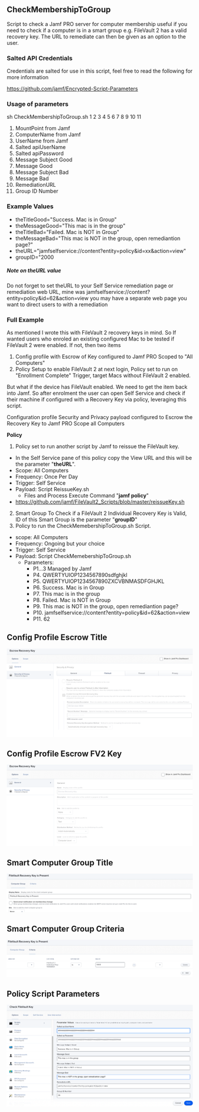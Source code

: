 ## CheckMembershipToGroup
Script to check a Jamf PRO server for computer membership useful if you need to check if a computer is in a  smart group e.g. FileVault 2 has a valid recovery key. The URL to remediate can then be given as an option to the user.

### Salted API Credentials
Credentials are salted for use in this script, feel free to read the following for more information

https://github.com/jamf/Encrypted-Script-Parameters

### Usage of parameters
sh CheckMembershipToGroup.sh 1 2 3 4 5 6 7 8 9 10 11
1. MountPoint 	from Jamf
2. ComputerName 	from Jamf
3. UserName 		from Jamf
4. Salted apiUserName
5. Salted apiPassword
6. Message Subject Good
7. Message Good
8. Message Subject Bad
9. Message Bad
10. RemediationURL
11. Group ID Number
  
### Example Values
- theTitleGood="Success. Mac is in Group"
- theMessageGood="This mac is in the group"
- theTitleBad="Failed. Mac is NOT in Group"
- theMessageBad="This mac is NOT in the group, open remediantion page?"
- theURL="jamfselfservice://content?entity=policy&id=xx&action=view"
- groupID="2000

##### Note on theURL value
Do not forget to set theURL to your Self Service remediation page or remediation web URL, mine was
jamfselfservice://content?entity=policy&id=62&action=view
you may have a separate web page you want to direct users to with a remediation

### Full Example
As mentioned I wrote this with FileVault 2 recovery keys in mind. So If wanted users who enroled an existing configured Mac to be tested if FileVault 2 were enabled. If not, then two items
1. Config profile with Escrow of Key configured to Jamf PRO Scoped to "All Computers"
2. Policy Setup to enable FileVault 2 at next login, Policy set to run on "Enrollment Complete" Trigger, target Macs without FileVault 2 enabled.

But what if the device has FileVault enabled. We need to get the item back into Jamf. So after enrolment the user can open Self Service and check if their machine if configured with a Recovery Key via policy, leveraging this script.

Configuration profile
Security and Privacy payload configured to Escrow the Recovery Key to Jamf PRO Scope all Computers

**Policy**
1. Policy set to run another script by Jamf to reissue the FileVault key.
  - In the Self Service pane of this policy copy the View URL and this will be the parameter "__theURL__".
  - Scope: All Computers
  - Frequency: Once Per Day
  - Trigger: Self Service
  - Payload:  Script ReissueKey.sh
    - Files and Process Execute Command "**jamf policy**"
  - https://github.com/jamf/FileVault2_Scripts/blob/master/reissueKey.sh
2. Smart Group
  To Check if a FileVault 2 Individual Recovery Key is Valid, ID of this Smart Group is the parameter "__groupID__"
3. Policy to run the CheckMemebershipToGroup.sh Script.
- scope:      All Computers
- Frequency:  Ongoing but your choice  
- Trigger:    Self Service
- Payload:    Script CheckMemebershipToGroup.sh
  - Parameters:
    - P1...3 Managed by Jamf
    - P4. QWERTYUIOP1234567890sdfghjkl
    - P5. QWERTYUIOP1234567890ZXCVBNMASDFGHJKL
    - P6. Success. Mac is in Group
    - P7. This mac is in the group
    - P8. Failed. Mac is NOT in Group
    - P9. This mac is NOT in the group, open remediantion page?
    - P10. jamfselfservice://content?entity=policy&id=62&action=view
    - P11. 62

## Config Profile Escrow Title
![Config Profile Escrow Title](/images/CPEscrowTitle.png)

## Config Profile Escrow FV2 Key
![Config Profile Escrow FV2 Key](/images/CPEscrowFV2Key.png)

## Smart Computer Group Title
![Smart Computer Group Title](/images/SmartGroupTitle.png)

## Smart Computer Group Criteria
![Smart Computer Group Criteria](/images/SmartGroupCriteriaFV2Valid.png)

## Policy Script Parameters
![Policy Script Parameters](/images/PolicyScriptParameters.png)

